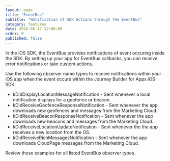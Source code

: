 ```yaml
---
layout: page
title: "EventBus"
subtitle: "Notification of SDK Actions through the EventBus"
category: features
date: 2016-05-17 12:00:00
order: 9
published: false
---
```

In the iOS SDK, the EventBus provides notifications of event occuring inside the SDK. By setting up your app for EventBus callbacks, you can receive error notifications or take custom actions.

Use the following observer name types to receive notifications within your iOS app when the event occurs within the Journey Builder for Apps iOS SDK:

* kDidDisplayLocationMessageNotification - Sent whenever a local notification displays for a geofence or beacon.
* kDidReceiveGeofenceResponseNotification - Sent whenever the app downloads new geofences and messages from the Marketing Cloud.
* kDidReceiveBeaconResponseNotification - Sent whenever the app downloads new beacons and messages from the Marketing Cloud.
* kDidReceiveLocationUpdateNotification - Sent whenever the the app receives a new location from the OS.
* kDidReceiveRichMessagesNotification - Sent whenever the app downloads CloudPage messages from the Marketing Cloud.

Review these examples for all listed EventBus observer types.

<script src="https://gist.github.com/cctman/9180625735ada01d08338e22449bee41.js"></script>

